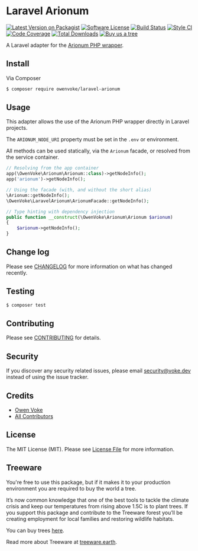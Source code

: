 # Laravel Arionum

[![Latest Version on Packagist][ico-version]][link-packagist]
[![Software License][ico-license]](LICENSE.md)
[![Build Status][ico-github-actions]][link-github-actions]
[![Style CI][ico-styleci]][link-styleci]
[![Code Coverage][ico-code-quality]][link-code-quality]
[![Total Downloads][ico-downloads]][link-downloads]
[![Buy us a tree][ico-treeware-gifting]][link-treeware-gifting]

A Laravel adapter for the [Arionum PHP wrapper][link-arionum-php].

## Install

Via Composer

```bash
$ composer require owenvoke/laravel-arionum
```

## Usage

This adapter allows the use of the Arionum PHP wrapper directly in Laravel projects.

The `ARIONUM_NODE_URI` property must be set in the `.env` or environment.

All methods can be used statically, via the `Arionum` facade, or resolved from the service container.

```php
// Resolving from the app container
app(\OwenVoke\Arionum\Arionum::class)->getNodeInfo();
app('arionum')->getNodeInfo();

// Using the facade (with, and without the short alias)
\Arionum::getNodeInfo();
\OwenVoke\LaravelArionum\ArionumFacade::getNodeInfo();

// Type hinting with dependency injection
public function __construct(\OwenVoke\Arionum\Arionum $arionum)
{
    $arionum->getNodeInfo();
}
```

## Change log

Please see [CHANGELOG](CHANGELOG.md) for more information on what has changed recently.

## Testing

```bash
$ composer test
```

## Contributing

Please see [CONTRIBUTING](.github/CONTRIBUTING.md) for details.

## Security

If you discover any security related issues, please email security@voke.dev instead of using the issue tracker.

## Credits

- [Owen Voke][link-author]
- [All Contributors][link-contributors]

## License

The MIT License (MIT). Please see [License File](LICENSE.md) for more information.

## Treeware

You're free to use this package, but if it makes it to your production environment you are required to buy the world a tree.

It’s now common knowledge that one of the best tools to tackle the climate crisis and keep our temperatures from rising above 1.5C is to plant trees. If you support this package and contribute to the Treeware forest you’ll be creating employment for local families and restoring wildlife habitats.

You can buy trees [here][link-treeware-gifting].

Read more about Treeware at [treeware.earth][link-treeware].

[ico-version]: https://img.shields.io/packagist/v/owenvoke/laravel-arionum.svg?style=flat-square
[ico-license]: https://img.shields.io/badge/license-MIT-brightgreen.svg?style=flat-square
[ico-github-actions]: https://img.shields.io/github/workflow/status/owenvoke/laravel-arionum/Continuous%20Integration.svg?style=flat-square
[ico-styleci]: https://styleci.io/repos/205146498/shield
[ico-code-quality]: https://img.shields.io/codecov/c/github/owenvoke/laravel-arionum.svg?style=flat-square
[ico-downloads]: https://img.shields.io/packagist/dt/owenvoke/laravel-arionum.svg?style=flat-square
[ico-treeware-gifting]: https://img.shields.io/badge/Treeware-%F0%9F%8C%B3-lightgreen?style=flat-square

[link-packagist]: https://packagist.org/packages/owenvoke/laravel-arionum
[link-github-actions]: https://github.com/owenvoke/laravel-arionum/actions
[link-styleci]: https://styleci.io/repos/205146498
[link-code-quality]: https://codecov.io/gh/owenvoke/laravel-arionum
[link-downloads]: https://packagist.org/packages/owenvoke/laravel-arionum
[link-arionum-php]: https://github.com/owenvoke/arionum-php
[link-treeware]: https://treeware.earth
[link-treeware-gifting]: https://offset.earth/owenvoke?gift-trees
[link-author]: https://github.com/owenvoke
[link-contributors]: ../../contributors
